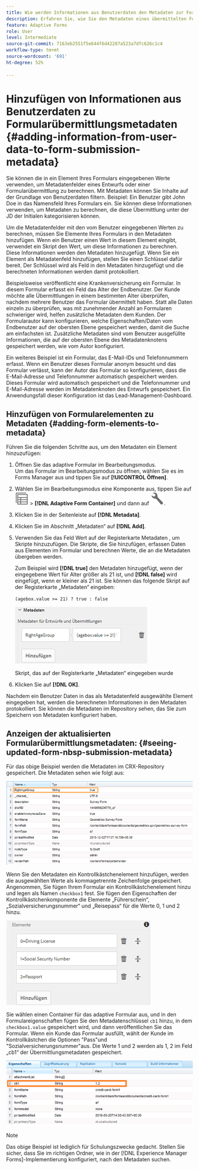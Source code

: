 ```yaml
---
title: Wie werden Informationen aus Benutzerdaten den Metadaten zur Formularübermittlung hinzugefügt?
description: Erfahren Sie, wie Sie den Metadaten eines übermittelten Formulars mit vom Benutzer bereitgestellten Daten Informationen hinzufügen. Vertiefen Sie Ihre Kenntnisse über das Anzeigen der aktualisierten Formularübermittlungsmetadaten im CRX-Repository.
feature: Adaptive Forms
role: User
level: Intermediate
source-git-commit: 7163eb2551f5e644f6d42287a523a7dfc626c1c4
workflow-type: tm+mt
source-wordcount: '691'
ht-degree: 52%

---
```



# Hinzufügen von Informationen aus Benutzerdaten zu Formularübermittlungsmetadaten {#adding-information-from-user-data-to-form-submission-metadata}

Sie können die in ein Element Ihres Formulars eingegebenen Werte verwenden, um Metadatenfelder eines Entwurfs oder einer Formularübermittlung zu berechnen. Mit Metadaten können Sie Inhalte auf der Grundlage von Benutzerdaten filtern. Beispiel: Ein Benutzer gibt John Doe in das Namensfeld Ihres Formulars ein. Sie können diese Informationen verwenden, um Metadaten zu berechnen, die diese Übermittlung unter der JD der Initialen kategorisieren können.

Um die Metadatenfelder mit den vom Benutzer eingegebenen Werten zu berechnen, müssen Sie Elemente Ihres Formulars in den Metadaten hinzufügen. Wenn ein Benutzer einen Wert in diesem Element eingibt, verwendet ein Skript den Wert, um diese Informationen zu berechnen. Diese Informationen werden den Metadaten hinzugefügt. Wenn Sie ein Element als Metadatenfeld hinzufügen, stellen Sie einen Schlüssel dafür bereit. Der Schlüssel wird als Feld in den Metadaten hinzugefügt und die berechneten Informationen werden damit protokolliert.

Beispielsweise veröffentlicht eine Krankenversicherung ein Formular. In diesem Formular erfasst ein Feld das Alter der Endbenutzer. Der Kunde möchte alle Übermittlungen in einem bestimmten Alter überprüfen, nachdem mehrere Benutzer das Formular übermittelt haben. Statt alle Daten einzeln zu überprüfen, was mit zunehmender Anzahl an Formularen schwieriger wird, helfen zusätzliche Metadaten dem Kunden. Der Formularautor kann konfigurieren, welche Eigenschaften/Daten vom Endbenutzer auf der obersten Ebene gespeichert werden, damit die Suche am einfachsten ist. Zusätzliche Metadaten sind vom Benutzer ausgefüllte Informationen, die auf der obersten Ebene des Metadatenknotens gespeichert werden, wie vom Autor konfiguriert.

Ein weiteres Beispiel ist ein Formular, das E-Mail-IDs und Telefonnummern erfasst. Wenn ein Benutzer dieses Formular anonym besucht und das Formular verlässt, kann der Autor das Formular so konfigurieren, dass die E-Mail-Adresse und Telefonnummer automatisch gespeichert werden. Dieses Formular wird automatisch gespeichert und die Telefonnummer und E-Mail-Adresse werden im Metadatenknoten des Entwurfs gespeichert. Ein Anwendungsfall dieser Konfiguration ist das Lead-Management-Dashboard.

## Hinzufügen von Formularelementen zu Metadaten {#adding-form-elements-to-metadata}

Führen Sie die folgenden Schritte aus, um den Metadaten ein Element hinzuzufügen:

1. Öffnen Sie das adaptive Formular im Bearbeitungsmodus.\
   Um das Formular im Bearbeitungsmodus zu öffnen, wählen Sie es im Forms Manager aus und tippen Sie auf **[!UICONTROL Öffnen]**.
1. Wählen Sie im Bearbeitungsmodus eine Komponente aus, tippen Sie auf ![Feld-Ebene](assets/select_parent_icon.svg) > **[!DNL Adaptive Form Container]** und dann auf ![cmppr](assets/configure-icon.svg).
1. Klicken Sie in der Seitenleiste auf **[!DNL Metadata]**.
1. Klicken Sie im Abschnitt „Metadaten“ auf **[!DNL Add]**.
1. Verwenden Sie das Feld Wert auf der Registerkarte Metadaten , um Skripte hinzuzufügen. Die Skripte, die Sie hinzufügen, erfassen Daten aus Elementen im Formular und berechnen Werte, die an die Metadaten übergeben werden.

   Zum Beispiel wird **[!DNL true]** den Metadaten hinzugefügt, wenn der eingegebene Wert für Alter größer als 21 ist, und **[!DNL false]** wird eingefügt, wenn er kleiner als 21 ist. Sie können das folgende Skript auf der Registerkarte „Metadaten“ eingeben:

   `(agebox.value >= 21) ? true : false`

   ![Metadatenskript](assets/add-element-metadata.png)

   Skript, das auf der Registerkarte „Metadaten“ eingegeben wurde

1. Klicken Sie auf **[!DNL OK]**.

Nachdem ein Benutzer Daten in das als Metadatenfeld ausgewählte Element eingegeben hat, werden die berechneten Informationen in den Metadaten protokolliert. Sie können die Metadaten im Repository sehen, das Sie zum Speichern von Metadaten konfiguriert haben.

## Anzeigen der aktualisierten Formularübermittlungsmetadaten: {#seeing-updated-form-nbsp-submission-metadata}

Für das obige Beispiel werden die Metadaten im CRX-Repository gespeichert. Die Metadaten sehen wie folgt aus:

![Metadaten](assets/metadata_entry_new.png)

Wenn Sie den Metadaten ein Kontrollkästchenelement hinzufügen, werden die ausgewählten Werte als kommagetrennte Zeichenfolge gespeichert. Angenommen, Sie fügen Ihrem Formular ein Kontrollkästchenelement hinzu und legen als Namen `checkbox1` fest. Sie fügen den Eigenschaften der Kontrollkästchenkomponente die Elemente „Führerschein“, „Sozialversicherungsnummer“ und „Reisepass“ für die Werte 0, 1 und 2 hinzu.

![Speichern mehrerer Werte aus einem Kontrollkästchen](assets/checkbox-metadata.png)

Sie wählen einen Container für das adaptive Formular aus, und in den Formulareigenschaften fügen Sie den Metadatenschlüssel `cb1` hinzu, in dem `checkbox1.value` gespeichert wird, und dann veröffentlichen Sie das Formular. Wenn ein Kunde das Formular ausfüllt, wählt der Kunde im Kontrollkästchen die Optionen &quot;Pass&quot;und &quot;Sozialversicherungsnummer&quot;aus. Die Werte 1 und 2 werden als 1, 2 im Feld „cb1“ der Übermittlungsmetadaten gespeichert.

![Metadatenelement für mehrere Werte, ausgewählt in einem Kontrollkästchenfeld](assets/metadata-entry.png)

>[!NOTE]
>
>Das obige Beispiel ist lediglich für Schulungszwecke gedacht. Stellen Sie sicher, dass Sie im richtigen Ordner, wie in der [!DNL Experience Manager Forms]-Implementierung konfiguriert, nach den Metadaten suchen.
